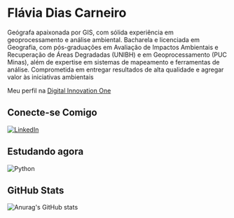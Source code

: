 
# Flávia Dias Carneiro

Geógrafa apaixonada por GIS, com sólida experiência em geoprocessamento e análise ambiental. Bacharela e licenciada em Geografia, com pós-graduações em Avaliação de Impactos Ambientais e Recuperação de Áreas Degradadas (UNIBH) e em Geoprocessamento (PUC Minas), além de expertise em sistemas de mapeamento e ferramentas de análise. Comprometida em entregar resultados de alta qualidade e agregar valor às iniciativas ambientais



Meu perfil na [Digital Innovation One](https://www.dio.me/users/flaviadiascarneiro)

## Conecte-se Comigo  
[![LinkedIn](https://img.shields.io/badge/LinkedIn-000?style=for-the-badge&logo=linkedin&logoColor=0E76A8)](https://www.linkedin.com/in/flaviadcarneiro/) 

## Estudando agora
![Python](https://img.shields.io/badge/Python-000?style=for-the-badge&logo=python)

## GitHub Stats


![Anurag's GitHub stats](https://github-readme-stats.vercel.app/api?username=FlaviaDCarneiro&theme=dark&show_icons=true)
